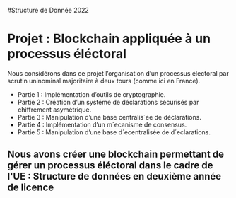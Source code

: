 #Structure de Donnée 2022 

<h1>Projet : Blockchain appliquée à un processus éléctoral </h1>
  <p> Nous considérons dans ce projet l’organisation d’un processus électoral par scrutin uninominal majoritaire à deux tours (comme ici en France).</p>
  <ul>
    <li> Partie 1 : Implémentation d’outils de cryptographie.</li>
    <li> Partie 2 : Création d’un systéme de déclarations sécurisés par chiffrement asymétrique.</li>
    <li> Partie 3 : Manipulation d’une base centralis´ee de déclarations.</li>
    <li> Partie 4 : Implémentation d’un m´ecanisme de consensus.</li>
    <li> Partie 5 : Manipulation d’une base d´ecentralisée de d´eclarations.</li>
  </ul>

<h2> Nous avons créer une blockchain  permettant de gérer un processus éléctoral dans le cadre de l'UE : Structure de données en deuxième année de licence </h2>
